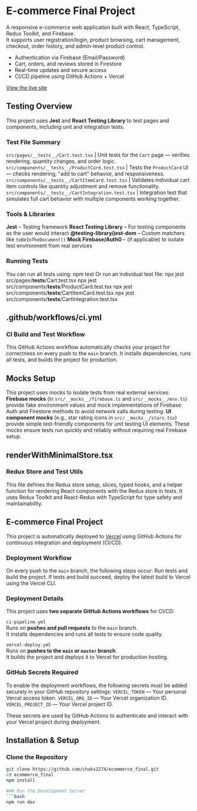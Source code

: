 # E-commerce Final Project

A responsive e-commerce web application built with React, TypeScript, Redux Toolkit, and Firebase.  
It supports user registration/login, product browsing, cart management, checkout, order history, and admin-level product control.

- Authentication via Firebase (Email/Password)
- Cart, orders, and reviews stored in Firestore
- Real-time updates and secure access
- CI/CD pipeline using GitHub Actions + Vercel

[View the live site](https://ecommercefinal-ashy.vercel.app/)

## Testing Overview
This project uses **Jest** and **React Testing Library** to test pages and components, including unit and integration tests.
### Test File Summary
`src/pages/__tests__/Cart.test.tsx` | Unit tests for the `Cart` page — verifies rendering, quantity changes, and order logic. 
`src/components/__tests__/ProductCard.test.tsx` | Tests the `ProductCard` UI — checks rendering, "add to cart" behavior, and responsiveness. 
`src/components/__tests__/CartItemCard.test.tsx` | Validates individual cart item controls like quantity adjustment and remove functionality. 
`src/components/__tests__/CartIntegration.test.tsx` | Integration test that simulates full cart behavior with multiple components working together. 
### Tools & Libraries
**Jest** – Testing framework
**React Testing Library** – For testing components as the user would interact
**@testing-library/jest-dom** – Custom matchers like `toBeInTheDocument()`
**Mock Firebase/Auth0** – (if applicable) to isolate test environment from real services
### Running Tests
You can run all tests using:
npm test
Or run an individual test file:
npx jest src/pages/__tests__/Cart.test.tsx
npx jest src/components/__tests__/ProductCard.test.tsx
npx jest src/components/__tests__/CartItemCard.test.tsx
npx jest src/components/__tests__/CartIntegration.test.tsx

## .github/workflows/ci.yml
### CI Build and Test Workflow
This GitHub Actions workflow automatically checks your project for correctness on every push to the `main` branch. It installs dependencies, runs all tests, and builds the project for production.

## Mocks Setup 
This project uses mocks to isolate tests from real external services:
**Firebase mocks** (in `src/__mocks__/firebase.ts` and `src/__mocks__/env.ts`) provide fake environment values and mock implementations of Firebase Auth and Firestore methods to avoid network calls during testing.
**UI component mocks** (e.g., star rating icons in `src/__mocks__/stars.tsx`) provide simple test-friendly components for unit testing UI elements.
These mocks ensure tests run quickly and reliably without requiring real Firebase setup.

## renderWithMinimalStore.tsx
### Redux Store and Test Utils
This file defines the Redux store setup, slices, typed hooks, and a helper function for rendering React components with the Redux store in tests. It uses Redux Toolkit and React-Redux with TypeScript for type safety and maintainability.

## E-commerce Final Project
This project is automatically deployed to [Vercel](https://vercel.com) using GitHub Actions for continuous integration and deployment (CI/CD).

### Deployment Workflow
On every push to the `main` branch, the following steps occur:
Run tests and build the project.
If tests and build succeed, deploy the latest build to Vercel using the Vercel CLI.

### Deployment Details
This project uses **two separate GitHub Actions workflows** for CI/CD:

 `ci-pipeline.yml`  
Runs on **pushes and pull requests** to the `main` branch.  
It installs dependencies and runs all tests to ensure code quality.

`vercel-deploy.yml`  
Runs on **pushes to the `main` or `master` branch**.  
It builds the project and deploys it to Vercel for production hosting.

### GitHub Secrets Required
To enable the deployment workflows, the following secrets must be added securely in your GitHub repository settings:
`VERCEL_TOKEN` — Your personal Vercel access token.
`VERCEL_ORG_ID` — Your Vercel organization ID.
`VERCEL_PROJECT_ID` — Your Vercel project ID.

These secrets are used by GitHub Actions to authenticate and interact with your Vercel project during deployment.

## Installation & Setup

### Clone the Repository
```bash
git clone https://github.com/chuks2274/ecommerce_final.git
cd ecommerce_final
npm install

### Run the Development Server
```bash
npm run dev